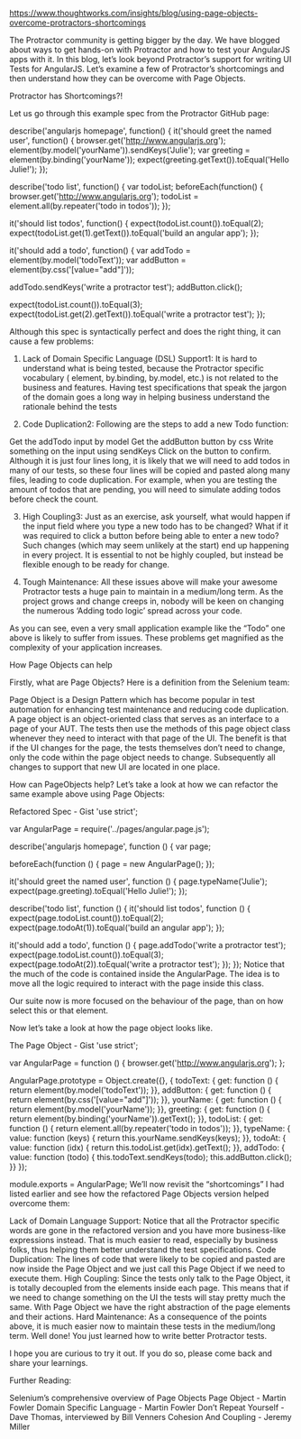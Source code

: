 https://www.thoughtworks.com/insights/blog/using-page-objects-overcome-protractors-shortcomings 

The Protractor community is getting bigger by the day. We have blogged about ways to get hands-on with Protractor and how to test your AngularJS apps with it. In this blog, let’s look beyond Protractor’s support for writing UI Tests for AngularJS. Let’s examine a few of Protractor’s shortcomings and then understand how they can be overcome with Page Objects.

Protractor has Shortcomings?!

Let us go through this example spec from the Protractor GitHub page:

describe('angularjs homepage', function() {
  it('should greet the named user', function() {
  browser.get('http://www.angularjs.org');
  element(by.model('yourName')).sendKeys('Julie');
  var greeting = element(by.binding('yourName'));
  expect(greeting.getText()).toEqual('Hello Julie!');
});

describe('todo list', function() {
  var todoList;
  beforeEach(function() {
  browser.get('http://www.angularjs.org');
  todoList = element.all(by.repeater('todo in todos'));
});

it('should list todos', function() {
  expect(todoList.count()).toEqual(2);
  expect(todoList.get(1).getText()).toEqual('build an angular app');
});

it('should add a todo', function() {
  var addTodo = element(by.model('todoText'));
  var addButton = element(by.css('[value="add"]'));

  addTodo.sendKeys('write a protractor test');
  addButton.click();

  expect(todoList.count()).toEqual(3);
  expect(todoList.get(2).getText()).toEqual('write a protractor test');
});
 

Although this spec is syntactically perfect and does the right thing, it can cause a few problems:

1. Lack of Domain Specific Language (DSL) Support1:  It is hard to understand what is being tested, because the Protractor specific vocabulary ( element, by.binding, by.model, etc.) is not related to the business and features. Having test specifications that speak the jargon of the domain goes a long way in helping business understand the rationale behind the tests

2. Code Duplication​2:  Following are the steps to add a new Todo function:

Get the addTodo input by model
Get the addButton button by css
Write something on the input using sendKeys
Click on the button to confirm.
Although it is just four lines long, it is likely that we will need to add todos in many of our tests, so these four lines will be copied and pasted along many files, leading to code duplication. For example, when you are testing the amount of todos that are pending, you will need to simulate adding todos before check the count.

3. High Coupling3:  Just as an exercise, ask yourself, what would happen if the input field where you type a new todo has to be changed? What if it was required to click a button before being able to enter a new todo? Such changes (which may seem unlikely at the start) end up happening in every project. It is essential to not be highly coupled, but instead be flexible enough to be ready for change.

4. Tough Maintenance:  All these issues above will make your awesome Protractor tests a huge pain to maintain in a medium/long term. As the project grows and change creeps in, nobody will be keen on changing the numerous ‘Adding todo logic’ spread across your code.

As you can see, even a very small application example like the “Todo” one above is likely to suffer from issues. These problems get magnified as the complexity of your application increases.

How Page Objects can help

Firstly, what are Page Objects? Here is a definition from the Selenium team:

Page Object is a Design Pattern which has become popular in test automation for enhancing test maintenance and reducing code duplication. A page object is an object-oriented class that serves as an interface to a page of your AUT. The tests then use the methods of this page object class whenever they need to interact with that page of the UI. The benefit is that if the UI changes for the page, the tests themselves don’t need to change, only the code within the page object needs to change. Subsequently all changes to support that new UI are located in one place.

How can PageObjects help? Let’s take a look at how we can refactor the same example above using Page Objects:

Refactored Spec - Gist
'use strict';

  var AngularPage = require('../pages/angular.page.js');

  describe('angularjs homepage', function () {
  var page;

beforeEach(function () {
  page = new AngularPage();
});

it('should greet the named user', function () {
  page.typeName('Julie');
  expect(page.greeting).toEqual('Hello Julie!');
});

describe('todo list', function () {
  it('should list todos', function () {
  expect(page.todoList.count()).toEqual(2);
  expect(page.todoAt(1)).toEqual('build an angular app');
});

it('should add a todo', function () { 
  page.addTodo('write a protractor test');
  expect(page.todoList.count()).toEqual(3);
  expect(page.todoAt(2)).toEqual('write a protractor test');
});
});
Notice that the much of the code is contained inside the AngularPage. The idea is to move all the logic required to interact with the page inside this class.

Our suite now is more focused on the behaviour of the page, than on how select this or that element.

Now let’s take a look at how the page object looks like.

The Page Object - Gist
'use strict';

var AngularPage = function () {
  browser.get('http://www.angularjs.org');
};

 AngularPage.prototype = Object.create({}, {
    todoText: { get: function () { return element(by.model('todoText')); }},
    addButton: { get: function () { return element(by.css('[value="add"]')); }},
    yourName: { get: function () { return element(by.model('yourName')); }},
    greeting: { get: function () { return element(by.binding('yourName')).getText(); }},
    todoList: { get: function () { return element.all(by.repeater('todo in todos')); }},
    typeName: { value: function (keys) { return this.yourName.sendKeys(keys); }},
    todoAt: { value: function (idx) { return this.todoList.get(idx).getText(); }},
    addTodo: { value: function (todo) {
    this.todoText.sendKeys(todo);
    this.addButton.click();
  }}
});

module.exports = AngularPage;
We’ll now revisit the “shortcomings” I had listed earlier and see how the refactored Page Objects version helped overcome them:

Lack of Domain Language Support: Notice that all the Protractor specific words are gone in the refactored version and you have more business-like expressions instead. That is much easier to read, especially by business folks, thus helping them better understand the test specifications.
Code Duplication: The lines of code that were likely to be copied and pasted are now inside the Page Object and we just call this Page Object if we need to execute them.
High Coupling: Since the tests only talk to the Page Object, it is totally decoupled from the elements inside each page. This means that if we need to change something on the UI the tests will stay pretty much the same. With Page Object we have the right abstraction of the page elements and their actions.
Hard Maintenance: As a consequence of the points above, it is much easier now to maintain these tests in the medium/long term.
Well done! You just learned how to write better Protractor tests.

I hope you are curious to try it out. If you do so, please come back and share your learnings.

Further Reading:

Selenium’s comprehensive overview of Page Objects
Page Object - Martin Fowler
Domain Specific Language - Martin Fowler
Don’t Repeat Yourself - Dave Thomas, interviewed by Bill Venners
Cohesion And Coupling - Jeremy Miller
